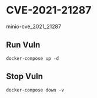 # CVE-2021-21287

minio-cve_2021_21287

## Run Vuln

```
docker-compose up -d
```

## Stop Vuln

```
docker-compose down -v
```

